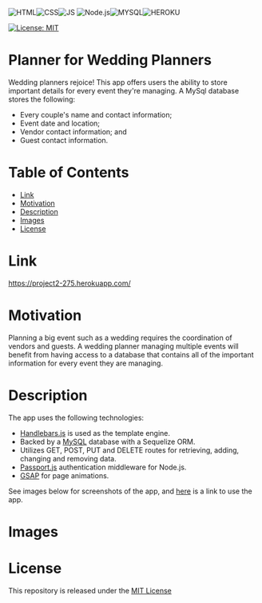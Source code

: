 ![HTML](https://img.shields.io/badge/HTML5-E34F26?style=for-the-badge&logo=html5&logoColor=white)![CSS](https://img.shields.io/badge/CSS3-1572B6?style=for-the-badge&logo=css3&logoColor=white)![JS](https://img.shields.io/badge/javascript%20-%23323330.svg?&style=for-the-badge&logo=javascript&logoColor=%23F7DF1E) ![Node.js](https://img.shields.io/badge/Node.js-43853D?style=for-the-badge&logo=node.js&logoColor=white)![MYSQL](https://img.shields.io/badge/MySQL-00000F?style=for-the-badge&logo=mysql&logoColor=white)![HEROKU](https://img.shields.io/badge/Heroku-430098?style=for-the-badge&logo=heroku&logoColor=white)

[![License: MIT](https://img.shields.io/badge/License-MIT-yellow.svg)](https://opensource.org/licenses/MIT)

# Planner for Wedding Planners #

Wedding planners rejoice! This app offers users the ability to store important details for every event they're managing. A MySql database stores the following:

* Every couple's name and contact information;
* Event date and location; 
* Vendor contact information; and
* Guest contact information. 

# Table of Contents

* [Link](#Link)
* [Motivation](#Motivation)
* [Description](#Description)
* [Images](#Images)
* [License](#License)

# Link
https://project2-275.herokuapp.com/

# Motivation

Planning a big event such as a wedding requires the coordination of vendors and guests. A wedding planner managing multiple events will benefit from having access to a database that contains all of the important information for every event they are managing. 

# Description

The app uses the following technologies:
* [Handlebars.js](https://handlebarsjs.com/) is used as the template engine.
* Backed by a [MySQL](https://www.mysql.com/) database with a Sequelize ORM.
* Utilizes GET, POST, PUT and DELETE routes for retrieving, adding, changing and removing data.
* [Passport.js](http://www.passportjs.org/) authentication middleware for Node.js. 
* [GSAP](https://greensock.com/gsap/) for page animations. 



See images below for screenshots of the app, and [here](https://project2-275.herokuapp.com/) is a link to use the app.

# Images
 
# License
This repository is released under the [MIT License](https://opensource.org/licenses/MIT)
